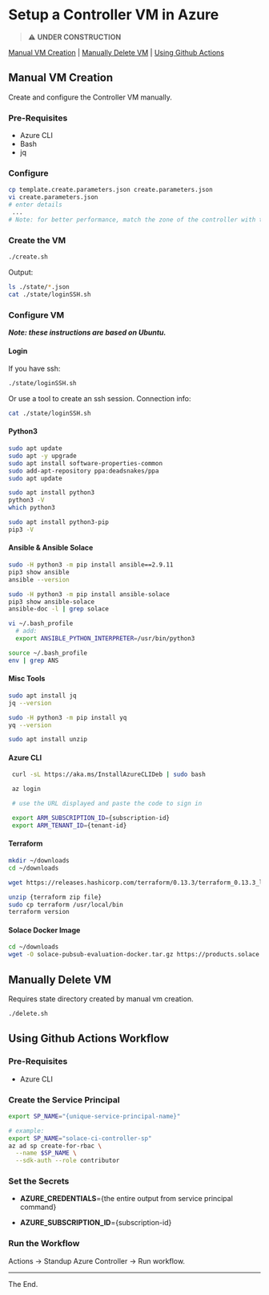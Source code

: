 # Setup a Controller VM in Azure

> :warning: **UNDER CONSTRUCTION**

[Manual VM Creation](#manual-vm-creation) | [Manually Delete VM](#manually-delete-vm) | [Using Github Actions](#using-github-actions-workflow)

## Manual VM Creation
Create and configure the Controller VM manually.
### Pre-Requisites

- Azure CLI
- Bash
- jq

### Configure
````bash
cp template.create.parameters.json create.parameters.json
vi create.parameters.json
# enter details
 ...
# Note: for better performance, match the zone of the controller with the test infrastructure
````
### Create the VM
````bash
./create.sh
````

Output:
````bash
ls ./state/*.json
cat ./state/loginSSH.sh
````

### Configure VM 
_**Note: these instructions are based on Ubuntu.**_

#### Login

If you have ssh:
````bash
./state/loginSSH.sh
````

Or use a tool to create an ssh session.
Connection info:
````bash
cat ./state/loginSSH.sh
````

#### Python3
````bash
sudo apt update
sudo apt -y upgrade
sudo apt install software-properties-common
sudo add-apt-repository ppa:deadsnakes/ppa
sudo apt update

sudo apt install python3
python3 -V
which python3

sudo apt install python3-pip
pip3 -V
````

#### Ansible & Ansible Solace
````bash
sudo -H python3 -m pip install ansible==2.9.11
pip3 show ansible
ansible --version

sudo -H python3 -m pip install ansible-solace
pip3 show ansible-solace
ansible-doc -l | grep solace

vi ~/.bash_profile
  # add:
  export ANSIBLE_PYTHON_INTERPRETER=/usr/bin/python3

source ~/.bash_profile
env | grep ANS

````
#### Misc Tools
````bash
sudo apt install jq
jq --version

sudo -H python3 -m pip install yq
yq --version

sudo apt install unzip
````

#### Azure CLI
````bash
 curl -sL https://aka.ms/InstallAzureCLIDeb | sudo bash

 az login

 # use the URL displayed and paste the code to sign in

 export ARM_SUBSCRIPTION_ID={subscription-id}
 export ARM_TENANT_ID={tenant-id}

````

#### Terraform

````bash
mkdir ~/downloads
cd ~/downloads

wget https://releases.hashicorp.com/terraform/0.13.3/terraform_0.13.3_linux_amd64.zip

unzip {terraform zip file}
sudo cp terraform /usr/local/bin
terraform version
````

#### Solace Docker Image

````bash
cd ~/downloads
wget -O solace-pubsub-evaluation-docker.tar.gz https://products.solace.com/download/PUBSUB_DOCKER_EVAL
````
## Manually Delete VM
Requires state directory created by manual vm creation.
````bash
./delete.sh
````
## Using Github Actions Workflow

### Pre-Requisites

- Azure CLI

### Create the Service Principal
````bash
export SP_NAME="{unique-service-principal-name}"

# example:
export SP_NAME="solace-ci-controller-sp"
az ad sp create-for-rbac \
  --name $SP_NAME \
  --sdk-auth --role contributor

````


### Set the Secrets

- **AZURE_CREDENTIALS**={the entire output from service principal command}

- **AZURE_SUBSCRIPTION_ID**={subscription-id}

### Run the Workflow

Actions -> Standup Azure Controller -> Run workflow.

---
The End.



